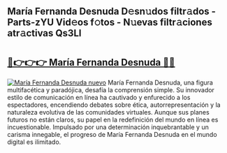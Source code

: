 ## María Fernanda Desnuda D𝚎sn𝚞dos filtr𝚊dos - Parts-zYU Vid𝚎os f𝚘tos - N𝚞evas filtr𝚊ciones atr𝚊ctivas Qs3Ll

# <h2><a href="http://mbbc32.tromn.icu/?c=Mar%c3%ada+Fernanda+Desnuda">🔗👉👉👉 María Fernanda Desnuda 🔗🔗</a></h2>

[![María Fernanda Desnuda nuevo](https://i.imgur.com/pEAQMta.gif)](http://mbbc32.tromn.icu/?c=Mar%c3%ada+Fernanda+Desnuda)
María Fernanda Desnuda, una figura multifacética y paradójica, desafía la comprensión simple. Su innovador estilo de comunicación en línea ha cautivado y enfurecido a los espectadores, encendiendo debates sobre ética, autorrepresentación y la naturaleza evolutiva de las comunidades virtuales. Aunque sus planes futuros no están claros, su papel en la redefinición del mundo en línea es incuestionable. Impulsado por una determinación inquebrantable y un carisma innegable, el progreso de María Fernanda Desnuda en el mundo digital es ilimitado.
